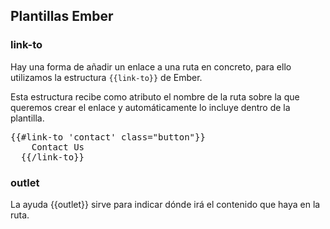 

## Plantillas Ember




### link-to

Hay una forma de añadir un enlace a una ruta en concreto, para ello utilizamos la estructura <code>{{link-to}}</code> de Ember.

Esta estructura recibe como atributo el nombre de la ruta sobre la que queremos crear el enlace y automáticamente lo incluye dentro de la plantilla.

<pre>{{#link-to 'contact' class="button"}}
    Contact Us
  {{/link-to}}</pre>


### outlet

La ayuda {{outlet}} sirve para indicar dónde irá el contenido que haya en la ruta.
